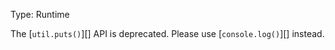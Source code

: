 
Type: Runtime

The [`util.puts()`][] API is deprecated. Please use [`console.log()`][] instead.

<a id="DEP0028"></a>
